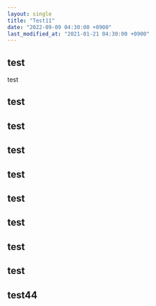 ```yaml
---
layout: single
title: "Test11"
date: "2022-09-09 04:30:00 +0900"
last_modified_at: "2021-01-21 04:30:00 +0900"
---
```


## test

test

## test

## test
## test
## test
## test
## test
## test
## test
## test44
